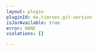 ```yaml
---
layout: plugin
pluginId: de.timroes.git-version
isJarAvailable: true
error: NONE
violations: []

---
```

